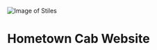 ![Image of Stiles](https://storage.googleapis.com/stiles-images/StilesLogo.png)

# Hometown Cab Website
